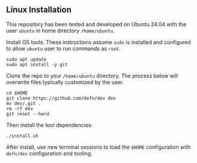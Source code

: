 ## Linux Installation

This repository has been tested and developed on Ubuntu 24.04 with the user `ubuntu` in home directory `/home/ubuntu`.

Install OS tools.  These instructions assume `sudo` is installed and configured to allow `ubuntu` user to run commands as `root`.
```
sudo apt update
sudo apt install -y git
```

Clone the repo to your `/home/ubuntu` directory.  The process below will overwrite files typically customized by the user.

```
cd $HOME
git clone https://github.com/defn/dev dev
mv dev/.git .
rm -rf dev
git reset --hard
```

Then install the tool dependencies:
```
./install.sh
```

After install, use new terminal sessions to load the `$HOME` configuration with `defn/dev` configuration and tooling.